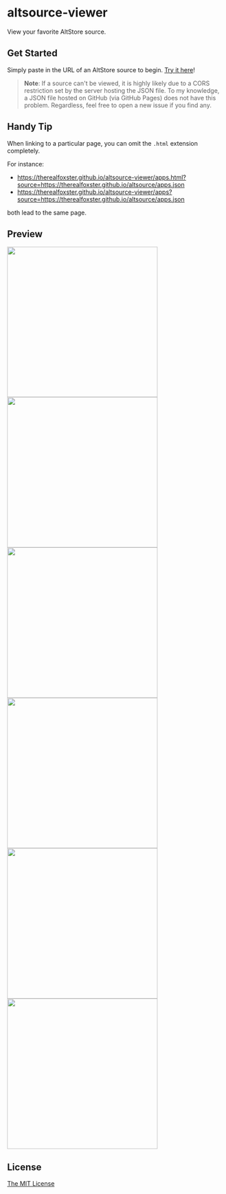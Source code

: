 # altsource-viewer
View your favorite AltStore source.

## Get Started
Simply paste in the URL of an AltStore source to begin. [Try it here](https://therealfoxster.github.io/altsource-viewer/search)!

> **Note**: If a source can't be viewed, it is highly likely due to a CORS restriction set by the server hosting the JSON file. To my knowledge, a JSON file hosted on GitHub (via GitHub Pages) does not have this problem. Regardless, feel free to open a new issue if you find any.

## Handy Tip
When linking to a particular page, you can omit the `.html` extension completely.

For instance:
* https://therealfoxster.github.io/altsource-viewer/apps.html?source=https://therealfoxster.github.io/altsource/apps.json
* https://therealfoxster.github.io/altsource-viewer/apps?source=https://therealfoxster.github.io/altsource/apps.json

both lead to the same page.

## Preview
<img src="https://user-images.githubusercontent.com/77606385/235048007-5775c95e-1bdb-4feb-a9b7-71609ea3c739.PNG" width="350"><img src="https://user-images.githubusercontent.com/77606385/235048015-057eb1d7-e53d-4525-b6d6-a7137832b0c1.PNG" width="350"><img src="https://user-images.githubusercontent.com/77606385/235048018-14263912-d17f-43ad-a79d-8530f8a55ace.PNG" width="350"><img src="https://user-images.githubusercontent.com/77606385/235048031-0b3d78ea-2a4b-46fb-9106-f60e9b15e5db.PNG" width="350"><img src="https://user-images.githubusercontent.com/77606385/235048040-5f20231b-28c4-4929-90a0-3117f9aa99c6.PNG" width="350"><img src="https://user-images.githubusercontent.com/77606385/235048045-be9bfc92-8e9e-4d4c-ae95-6a1a94c26e34.PNG" width="350">

## License
[The MIT License](https://github.com/therealFoxster/altsource-viewer/blob/master/LICENSE.md)

